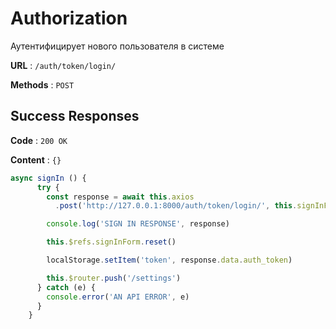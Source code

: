 # Authorization

Аутентифицирует нового пользователя в системе

**URL** : `/auth/token/login/`

**Methods** : `POST`

## Success Responses

**Code** : `200 OK`

**Content** : `{}`

```javascript
async signIn () {
      try {
        const response = await this.axios
          .post('http://127.0.0.1:8000/auth/token/login/', this.signInForm)

        console.log('SIGN IN RESPONSE', response)

        this.$refs.signInForm.reset()

        localStorage.setItem('token', response.data.auth_token)

        this.$router.push('/settings')
      } catch (e) {
        console.error('AN API ERROR', e)
      }
    }
```
